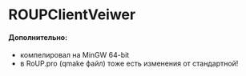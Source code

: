 # ROUPClientVeiwer

#### Дополнительно:
- компелировал на MinGW 64-bit
- в RoUP.pro (qmake файл) тоже есть изменения от стандартной!
